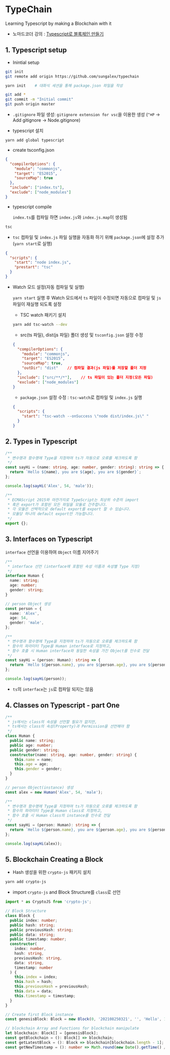 # TypeChain

Learning Typescript by making a Blockchain with it

- 노마드코더 강의 : [Typescript로 블록체인 만들기](https://nomadcoders.co/typescript-for-beginners)

## 1. Typescript setup

- Inintial setup

```zsh
git init
git remote add origin https://github.com/sungalex/typechain

yarn init    # 대화식 세션을 통해 package.json 파일을 작성

git add *
git commit -m "Initial commit"
git push origin master
```

- `.gitignore` 파일 생성: `gitignore extension for vsc`을 이용한 생성 (`^⌘P` -> Add gitignore -> Node.gitignore)

- typescript 설치

```zsh
yarn add global typescript
```

- create tsconfig.json

```JSON
{
  "compilerOptions": {
    "module": "commonjs",
    "target": "ES2015",
    "sourceMap": true
  },
  "include": ["index.ts"],
  "exclude": ["node_modules"]
}
```

- typescript compile

  `index.ts`를 컴파일 하면 `index.js`와 `index.js.map`이 생성됨

```zsh
tsc
```

- `tsc` 컴파일 및 `index.js` 파일 실행을 자동화 하기 위해 `package.json`에 설정 추가 (`yarn start`로 실행)

```JSON
{
  "scripts": {
    "start": "node index.js",
    "prestart": "tsc"
  }
}
```

- Watch 모드 설정(자동 컴파일 및 실행)

  `yarn start` 실행 후 Watch 모드에서 `ts` 파일이 수정되면 자동으로 컴파일 및 `js` 파일이 재실행 되도록 설정

  - TSC watch 패키기 설치

  ```zsh
  yarn add tsc-watch --dev
  ```

  - src(ts 파일), dist(js 파일) 폴더 생성 및 `tsconfig.json` 설정 수정

  ```JSON
  {
    "compilerOptions": {
      "module": "commonjs",
      "target": "ES2015",
      "sourceMap": true,
      "outDir": "dist"    // 컴파일 결과(js 파일)를 저장할 폴더 지정
    },
    "include": ["src/**/*"],    // ts 파일이 있는 폴더 지정(모든 파일)
    "exclude": ["node_modules"]
  }
  ```

  - `package.json` 설정 수정 : `tsc-watch`로 컴파일 및 `index.js` 실행

  ```JSON
  {
    "scripts": {
      "start": "tsc-watch --onSuccess \"node dist/index.js\" "
    }
  }
  ```

## 2. Types in Typescript

```typescript
/**
 * 변수명과 함수명에 Type을 지정하여 ts가 자동으로 오류를 체크하도록 함
 */
const sayHi = (name: string, age: number, gender: string): string => {
  return `Hello ${name}, you are ${age}, you are ${gender}`;
};

console.log(sayHi('Alex', 54, 'male'));

/**
 * ECMAScript 2015와 마찬가지로 TypeScript는 최상위 수준의 import
 * 혹은 export가 포함된 모든 파일을 모듈로 간주합니다.
 * 각 모듈은 선택적으로 default export를 export 할 수 있습니다.
 * 모듈당 하나의 default export만 가능합니다.
 */
export {};
```

## 3. Interfaces on Typescript

`interface` 선언을 이용하여 `Object` 이름 지어주기

```typescript
/**
 * interface 선언 (interface에 포함된 속성 이름과 속성별 Type 지정)
 */
interface Human {
  name: string;
  age: number;
  gender: string;
}

// person Object 생성
const person = {
  name: 'Alex',
  age: 54,
  gender: 'male',
};

/**
 * 변수명과 함수명에 Type을 지정하여 ts가 자동으로 오류를 체크하도록 함
 * 함수의 파라미터 Type을 Human interface로 지정하고,
 * 함수 호출 시 Human interface와 동일한 속성을 가진 Object를 인수로 전달
 */
const sayHi = (person: Human): string => {
  return `Hello ${person.name}, you are ${person.age}, you are ${person.gender}!`;
};

console.log(sayHi(person));
```

- `ts`의 `interface`는 `js`로 컴파일 되지는 않음

## 4. Classes on Typescript - part One

```typescript
/**
 * js에서는 class의 속성을 선언할 필요가 없지만,
 * ts에서는 class의 속성(Property)과 Permission을 선언해야 함
 */
class Human {
  public name: string;
  public age: number;
  public gender: string;
  constructor(name: string, age: number, gender: string) {
    this.name = name;
    this.age = age;
    this.gender = gender;
  }
}

// person Object(instance) 생성
const alex = new Human('Alex', 54, 'male');

/**
 * 변수명과 함수명에 Type을 지정하여 ts가 자동으로 오류를 체크하도록 함
 * 함수의 파라미터 Type을 Human class로 지정하고,
 * 함수 호출 시 Human class의 instance를 인수로 전달
 */
const sayHi = (person: Human): string => {
  return `Hello ${person.name}, you are ${person.age}, you are ${person.gender}!`;
};

console.log(sayHi(alex));
```

## 5. Blockchain Creating a Block

- Hash 생성을 위한 `crypto-js` 패키지 설치

```zsh
yarn add crypto-js
```

- import `crypto-js` and Block Structure를 `class`로 선언

```typescript
import * as CryptoJS from 'crypto-js';

// Block Structure
class Block {
  public index: number;
  public hash: string;
  public previousHash: string;
  public data: string;
  public timestamp: number;
  constructor(
    index: number,
    hash: string,
    previousHash: string,
    data: string,
    timestamp: number
  ) {
    this.index = index;
    this.hash = hash;
    this.previousHash = previousHash;
    this.data = data;
    this.timestamp = timestamp;
  }
}
```

```typescript
// Create first Block instance
const genesisBlock: Block = new Block(0, '202108250321', '', 'Hello', 12342345);

// blockchain Array and Functions for blockchain manipulate
let blockchain: Block[] = [genesisBlock];
const getBlockchain = (): Block[] => blockchain;
const getLatestBlock = (): Block => blockchain[blockchain.length - 1];
const getNewTimestamp = (): number => Math.round(new Date().getTime() / 1000);
```
